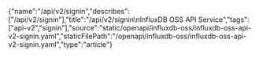 {"name":"/api/v2/signin","describes":["/api/v2/signin"],"title":"/api/v2/signin\nInfluxDB OSS API Service","tags":["api-v2","signin"],"source":"static/openapi/influxdb-oss/influxdb-oss-api-v2-signin.yaml","staticFilePath":"/openapi/influxdb-oss/influxdb-oss-api-v2-signin.yaml","type":"article"}
